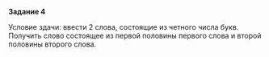 **Задание 4**

Условие здачи: ввести 2 слова, состоящие из четного
числа букв. Получить слово состоящее из первой
половины первого слова и второй половины второго
слова.